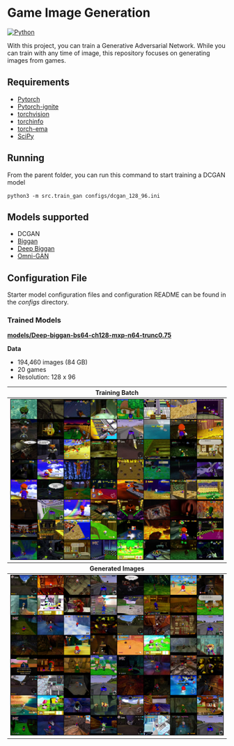 # Game Image Generation


[![Python](https://img.shields.io/badge/python-3.7_|_3.8_|_3.9_|_3.10_|_3.11-blue)](https://www.python.org/downloads/)

With this project, you can train a Generative Adversarial Network.  While you can train with any time of image, 
this repository focuses on generating images from games.

## Requirements
- [Pytorch](https://pytorch.org/get-started/locally/)
- [Pytorch-ignite](https://pytorch.org/ignite/index.html)
- [torchvision](https://pypi.org/project/torchvision/)
- [torchinfo](https://github.com/TylerYep/torchinfo)
- [torch-ema](https://github.com/fadel/pytorch_ema)
- [SciPy](https://scipy.org/install/)

## Running

From the parent folder, you can run this command to start training a DCGAN model
```
python3 -m src.train_gan configs/dcgan_128_96.ini
```

## Models supported

- DCGAN
- [Biggan](https://arxiv.org/abs/1809.11096)
- [Deep Biggan](https://arxiv.org/abs/1809.11096)
- [Omni-GAN](https://arxiv.org/pdf/2011.13074.pdf)

## Configuration File

Starter model configuration files and configuration README can be found in the _configs_ directory.

### Trained Models

[**models/Deep-biggan-bs64-ch128-mxp-n64-trunc0.75**](models/Deep-biggan-bs64-ch128-mxp-n64-trunc0.75)

**Data**
- 194,460 images (84 GB)
- 20 games
- Resolution: 128 x 96

<table>
  <thead><th colspan="3">Training Batch</th></thead>
  <td colspan="3" align="center"><img src="models/Deep-biggan-bs64-ch128-mxp-n64-trunc0.75/images/train_batch.png" alt="Images of training batch"></td>
  <thead> <th colspan="3"> Generated Images </th> </thead>
<td colspan="3" align="center"><img src="models/Deep-biggan-bs64-ch128-mxp-n64-trunc0.75/images/generated_image_68000.png" alt="Images of training batch"></td>
</table>
